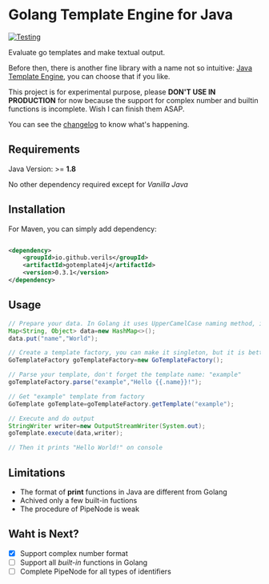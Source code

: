 # Golang Template Engine for Java

[![Testing](https://github.com/verils/gotemplate4j/actions/workflows/maven.yml/badge.svg)](https://github.com/verils/gotemplate4j/actions/workflows/maven.yml)

Evaluate go templates and make textual output.

Before then, there is another fine library with a name not so
intuitive: [Java Template Engine](https://github.com/proninyaroslav/java-template-engine), you can choose that if you
like.

This project is for experimental purpose, please **DON'T USE IN PRODUCTION** for now because the support for complex
number and builtin functions is incomplete. Wish I can finish them ASAP.

You can see the [changelog](./CHANGELOG) to know what's happening.

## Requirements

Java Version: >= **1.8**

No other dependency required except for *Vanilla Java*

## Installation

For Maven, you can simply add dependency:

```xml

<dependency>
    <groupId>io.github.verils</groupId>
    <artifactId>gotemplate4j</artifactId>
    <version>0.3.1</version>
</dependency>
```

## Usage

```java
// Prepare your data. In Golang it uses UpperCamelCase naming method, in Java we should use camelCase.
Map<String, Object> data=new HashMap<>();
data.put("name","World");

// Create a template factory, you can make it singleton, but it is better to use individually in each context
GoTemplateFactory goTemplateFactory=new GoTemplateFactory();

// Parse your template, don't forget the template name: "example"
goTemplateFactory.parse("example","Hello {{.name}}!");

// Get "example" template from factory
GoTemplate goTemplate=goTemplateFactory.getTemplate("example");

// Execute and do output
StringWriter writer=new OutputStreamWriter(System.out);
goTemplate.execute(data,writer);

// Then it prints "Hello World!" on console
```

## Limitations

- The format of **print** functions in Java are different from Golang
- Achived only a few built-in fuctions
- The procedure of PipeNode is weak

## Waht is Next?

- [x] Support complex number format
- [ ] Support all *built-in* functions in Golang
- [ ] Complete PipeNode for all types of identifiers
